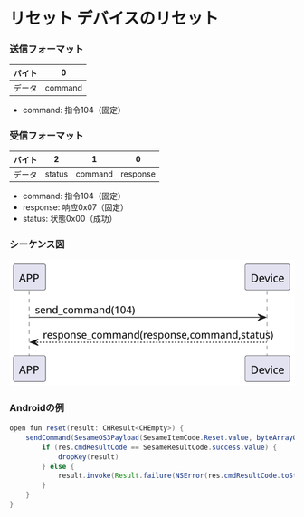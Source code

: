 # リセット デバイスのリセット

### 送信フォーマット

|  バイト  |      0       |
|:------:|:------------:|
| データ   |   command    |


- command: 指令104（固定）

### 受信フォーマット

|  バイト   | 2 | 1 | 0 |    
|:-------:|:------:|:---------:|:----------:|  
|  データ   | status | command | response  |  
- command: 指令104（固定）
- response: 响应0x07（固定）
- status: 状態0x00（成功）

### シーケンス図
![アイコン](reset.svg)

### Androidの例
```java
open fun reset(result: CHResult<CHEmpty>) {
    sendCommand(SesameOS3Payload(SesameItemCode.Reset.value, byteArrayOf()), DeviceSegmentType.cipher) { res ->
        if (res.cmdResultCode == SesameResultCode.success.value) {
            dropKey(result)
        } else {
            result.invoke(Result.failure(NSError(res.cmdResultCode.toString(), "CBCentralManager", res.cmdResultCode.toInt())))
        }
    }
}
